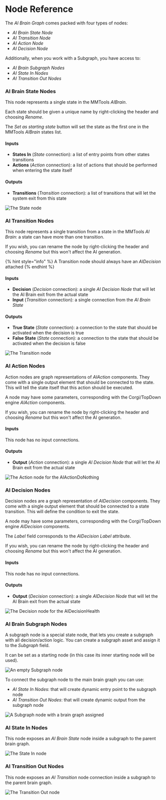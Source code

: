 # Node Reference

The _AI Brain Graph_ comes packed with four types of nodes:

* _AI Brain State Node_
* _AI Transition Node_
* _AI Action Node_
* _AI Decision Node_

Additionally, when you work with a Subgraph, you have access to:

* _AI Brain Subgraph Nodes_
* _AI State In Nodes_
* _AI Transition Out Nodes_

### AI Brain State Nodes

This node represents a single state in the MMTools _AIBrain_.

Each state should be given a unique name by right-clicking the header and choosing _Rename_.

The _Set as starting state_ button will set the state as the first one in the MMTools _AIBrain_ states list.

#### Inputs

* **States In** \(_State_ connection\): a list of entry points from other states transitions
* **Actions** \(_Action_ connection\): a list of actions that should be performed when entering the state itself

#### Outputs

* **Transitions** \(_Transition_ connection\): a list of transitions that will let the system exit from this state 

![The State node](../.gitbook/assets/node_reference_001.png)

### AI Transition Nodes

This node represents a single transition from a state in the MMTools _AI Brain_: a state can have more than one transition.

If you wish, you can rename the node by right-clicking the header and choosing _Rename_ but this won't affect the AI generation.

{% hint style="info" %}
A Transition node should always have an _AIDecision_ attached
{% endhint %}

#### Inputs

* **Decision** \(_Decision_ connection\): a single _AI Decision Node_ that will let the AI Brain exit from the actual state
* **Input** \(_Transition_ connection\): a single connection from the _AI Brain State_

#### Outputs

* **True State** \(_State_ connection\): a connection to the state that should be activated when the decision is true
* **False State** \(_State_ connection\): a connection to the state that should be activated when the decision is false

![The Transition node](../.gitbook/assets/node_reference_002.png)

### AI Action Nodes

Action nodes are graph representations of _AIAction_ components. They come with a single output element that should be connected to the state. This will tell the state itself that this action should be executed.

A node may have some parameters, corresponding with the Corgi/TopDown engine _AIAction_ components.

If you wish, you can rename the node by right-clicking the header and choosing _Rename_ but this won't affect the AI generation.

#### Inputs

This node has no input connections.

#### Outputs

* **Output** \(_Action_ connection\): a single _AI Decision Node_ that will let the AI Brain exit from the actual state

![The Action node for the AIActionDoNothing](../.gitbook/assets/node_reference_003.png)

### AI Decision Nodes

Decision nodes are a graph representation of _AIDecision_ components. They come with a single output element that should be connected to a state transition. This will define the condition to exit the state.

A node may have some parameters, corresponding with the Corgi/TopDown engine _AIDecision_ components.

The _Label_ field corresponds to the _AIDecision Label_ attribute.

If you wish, you can rename the node by right-clicking the header and choosing _Rename_ but this won't affect the AI generation.

#### Inputs

This node has no input connections.

#### Outputs

* **Output** \(_Decision_ connection\): a single _AIDecision Node_ that will let the AI Brain exit from the actual state

![The Decision node for the AIDecisionHealth](../.gitbook/assets/node_reference_004.png)

### AI Brain Subgraph Nodes

A subgraph node is a special state node, that lets you create a subgraph with all decision/action logic. You can create a subgraph asset and assign it to the _Subgraph_ field.

It can be set as a starting node \(in this case its inner starting node will be used\).

![An empty Subgraph node](../.gitbook/assets/node_reference_005.png)

To connect the subgraph node to the main brain graph you can use:

* _AI State In Nodes_: that will create dynamic entry point to the subgraph node
* _AI Transition Out Nodes_: that will create dynamic output from the subgraph node

![A Subgraph node with a brain graph assigned](../.gitbook/assets/node_reference_005_a.png)

### AI State In Nodes

This node exposes an _AI Brain State_ node inside a subgraph to the parent brain graph.

![The State In node](../.gitbook/assets/node_reference_006.png)

### AI Transition Out Nodes

This node exposes an _AI Transition_ node connection inside a subgraph to the parent brain graph.

![The Transition Out node](../.gitbook/assets/node_reference_007.png)





